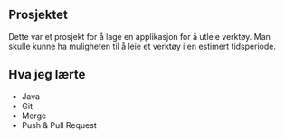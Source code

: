 Prosjektet
---
Dette var et prosjekt for å lage en applikasjon for å utleie verktøy. Man skulle kunne ha muligheten til å leie et verktøy i en estimert tidsperiode.

Hva jeg lærte
---
 - Java
 - Git
 - Merge
 - Push & Pull Request
